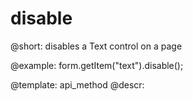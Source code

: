 disable
=============

@short: disables a Text control on a page





@example:
form.getItem("text").disable();


@template: api_method
@descr:


